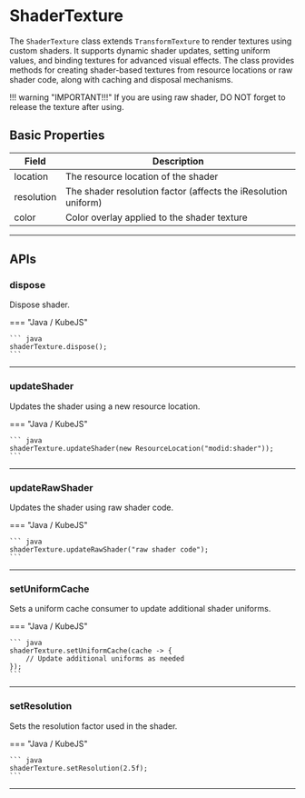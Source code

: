 # ShaderTexture

The `ShaderTexture` class extends `TransformTexture` to render textures using custom shaders. It supports dynamic shader updates, setting uniform values, and binding textures for advanced visual effects. The class provides methods for creating shader-based textures from resource locations or raw shader code, along with caching and disposal mechanisms. 

!!! warning "IMPORTANT!!!"
    If you are using raw shader, DO NOT forget to release the texture after using.

## Basic Properties

| Field      | Description                                                           |
|------------|-----------------------------------------------------------------------|
| location   | The resource location of the shader                                 |
| resolution | The shader resolution factor (affects the iResolution uniform)        |
| color      | Color overlay applied to the shader texture                           |

---

## APIs

### dispose

Dispose shader.

=== "Java / KubeJS"

    ``` java
    shaderTexture.dispose();
    ```

---

### updateShader

Updates the shader using a new resource location.

=== "Java / KubeJS"

    ``` java
    shaderTexture.updateShader(new ResourceLocation("modid:shader"));
    ```

---

### updateRawShader

Updates the shader using raw shader code.

=== "Java / KubeJS"

    ``` java
    shaderTexture.updateRawShader("raw shader code");
    ```

---

### setUniformCache

Sets a uniform cache consumer to update additional shader uniforms.

=== "Java / KubeJS"

    ``` java
    shaderTexture.setUniformCache(cache -> {
        // Update additional uniforms as needed
    });
    ```

---

### setResolution

Sets the resolution factor used in the shader.

=== "Java / KubeJS"

    ``` java
    shaderTexture.setResolution(2.5f);
    ```

---
